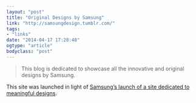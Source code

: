 ```yaml
---
layout: "post"
title: "Original Designs by Samsung"
link: "http://samsungdesign.tumblr.com/"
tags: 
- "links"
date: "2014-04-17 17:28:48"
ogtype: "article"
bodyclass: "post"
---
```


> This blog is dedicated to showcase all the innovative and original designs by Samsung.

This site was launched in light of [Samsung’s launch of a site dedicated to meaningful designs](http://www.theverge.com/2014/4/16/5619814/samsung-launches-website-highlighting-meaningful-design).